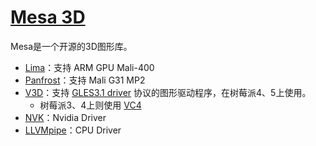 # [Mesa 3D](https://www.mesa3d.org/)

Mesa是一个开源的3D图形库。

- [Lima](https://docs.mesa3d.org/drivers/lima.html#display-drivers)：支持 ARM GPU Mali-400
- [Panfrost](https://docs.mesa3d.org/drivers/panfrost.html)：支持 Mali G31 MP2
- [V3D](https://docs.mesa3d.org/drivers/v3d.html#v3d)：支持 [GLES3.1 driver](https://www.khronos.org/conformance/adopters/conformant-products/opengles#submission_882) 协议的图形驱动程序，在树莓派4、5上使用。
  - 树莓派3、4上则使用 [VC4](https://docs.mesa3d.org/drivers/vc4.html)
- [NVK](https://docs.mesa3d.org/drivers/nvk.html)：Nvidia Driver
- [LLVMpipe](https://docs.mesa3d.org/drivers/llvmpipe.html#)：CPU Driver

